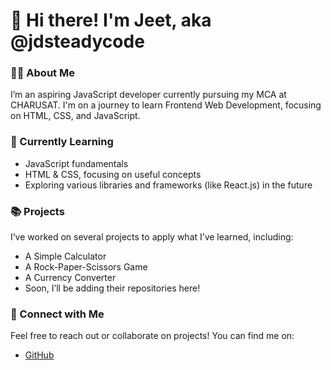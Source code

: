 # 👋 Hi there! I'm Jeet, aka @jdsteadycode

### 👨‍💻 About Me
I’m an aspiring JavaScript developer currently pursuing my MCA at CHARUSAT. I'm on a journey to learn Frontend Web Development, focusing on HTML, CSS, and JavaScript.

### 🚀 Currently Learning
- JavaScript fundamentals
- HTML & CSS, focusing on useful concepts
- Exploring various libraries and frameworks (like React.js) in the future

### 📚 Projects
I’ve worked on several projects to apply what I’ve learned, including:
- A Simple Calculator
- A Rock-Paper-Scissors Game
- A Currency Converter
- Soon, I’ll be adding their repositories here!

### 💬 Connect with Me
Feel free to reach out or collaborate on projects! You can find me on:
- [GitHub](https://github.com/jdsteadycode)

  
<!---
jdsteadycode/jdsteadycode is a ✨ special ✨ repository because its `README.md` (this file) appears on your GitHub profile.
You can click the Preview link to take a look at your changes.
--->
